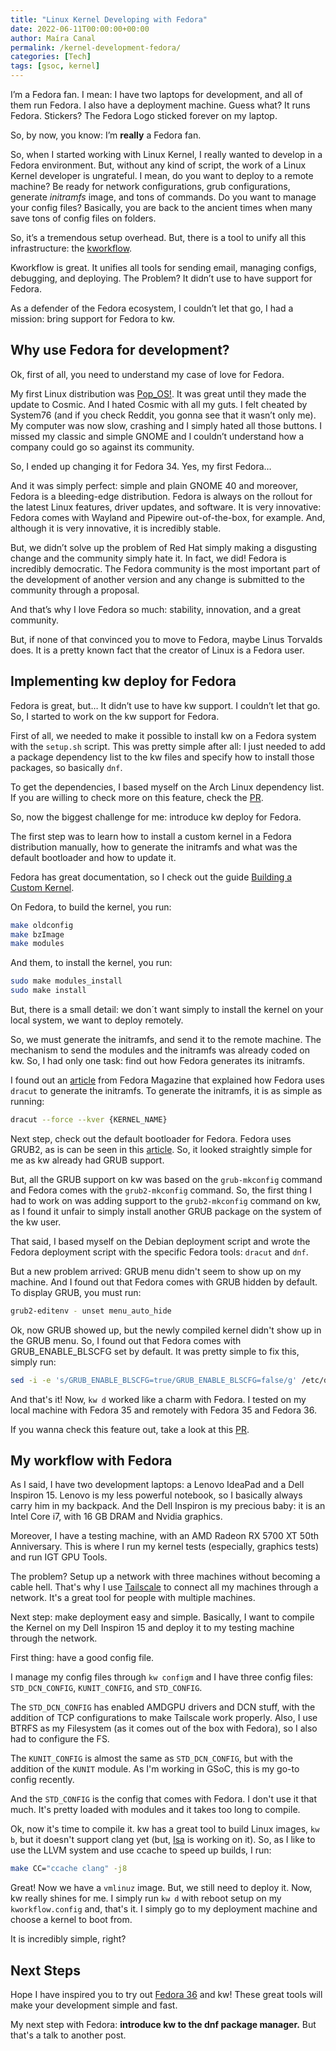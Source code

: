 ```yaml
---
title: "Linux Kernel Developing with Fedora"
date: 2022-06-11T00:00:00+00:00
author: Maíra Canal
permalink: /kernel-development-fedora/
categories: [Tech]
tags: [gsoc, kernel]
---
```


I’m a Fedora fan. I mean: I have two laptops for development, and all of them run Fedora. I also have a deployment machine. Guess what? It runs Fedora. Stickers? The Fedora Logo sticked forever on my laptop.

So, by now, you know: I’m **really** a Fedora fan.

So, when I started working with Linux Kernel, I really wanted to develop in a Fedora environment. But, without any kind of script, the work of a Linux Kernel developer is ungrateful. I mean, do you want to deploy to a remote machine? Be ready for network configurations, grub configurations, generate *initramfs* image, and tons of commands. Do you want to manage your config files? Basically, you are back to the ancient times when many save tons of config files on folders.

So, it’s a tremendous setup overhead. But, there is a tool to unify all this infrastructure: the [kworkflow](https://github.com/kworkflow/kworkflow).

Kworkflow is great. It unifies all tools for sending email, managing configs, debugging, and deploying. The Problem? It didn’t use to have support for Fedora.

As a defender of the Fedora ecosystem, I couldn’t let that go, I had a mission: bring support for Fedora to kw.

## Why use Fedora for development?

Ok, first of all, you need to understand my case of love for Fedora.

My first Linux distribution was [Pop_OS!](https://pop.system76.com). It was great until they made the update to Cosmic. And I hated Cosmic with all my guts. I felt cheated by System76 (and if you check Reddit, you gonna see that it wasn’t only me). My computer was now slow, crashing and I simply hated all those buttons. I missed my classic and simple GNOME and I couldn’t understand how a company could go so against its community.

So, I ended up changing it for Fedora 34. Yes, my first Fedora…

And it was simply perfect: simple and plain GNOME 40 and moreover, Fedora is a bleeding-edge distribution. Fedora is always on the rollout for the latest Linux features, driver updates, and software. It is very innovative: Fedora comes with Wayland and Pipewire out-of-the-box, for example. And, although it is very innovative, it is incredibly stable.

But, we didn’t solve up the problem of Red Hat simply making a disgusting change and the community simply hate it. In fact, we did! Fedora is incredibly democratic. The Fedora community is the most important part of the development of another version and any change is submitted to the community through a proposal.

And that’s why I love Fedora so much: stability, innovation, and a great community.

But, if none of that convinced you to move to Fedora, maybe Linus Torvalds does. It is a pretty known fact that the creator of Linux is a Fedora user.

## Implementing kw deploy for Fedora

Fedora is great, but… It didn’t use to have kw support. I couldn’t let that go. So, I started to work on the kw support for Fedora.

First of all, we needed to make it possible to install kw on a Fedora system with the `setup.sh` script. This was pretty simple after all: I just needed to add a package dependency list to the kw files and specify how to install those packages, so basically `dnf`.

To get the dependencies, I based myself on the Arch Linux dependency list. If you are willing to check more on this feature, check the [PR](https://github.com/kworkflow/kworkflow/pull/564).

So, now the biggest challenge for me: introduce kw deploy for Fedora.

The first step was to learn how to install a custom kernel in a Fedora distribution manually, how to generate the initramfs and what was the default bootloader and how to update it.

Fedora has great documentation, so I check out the guide [Building a Custom Kernel](https://asamalik.fedorapeople.org/tmp-docs-preview/quick-docs/kernel/build-custom-kernel/).

On Fedora, to build the kernel, you run:

```bash
make oldconfig
make bzImage
make modules
```

And them, to install the kernel, you run:

```bash
sudo make modules_install
sudo make install
```

But, there is a small detail: we don´t want simply to install the kernel on your local system, we want to deploy remotely.

So, we must generate the initramfs, and send it to the remote machine. The mechanism to send the modules and the initramfs was already coded on kw. So, I had only one task: find out how Fedora generates its initramfs.

I found out an [article](https://fedoramagazine.org/initramfs-dracut-and-the-dracut-emergency-shell/) from Fedora Magazine that explained how Fedora uses `dracut` to generate the initramfs. To generate the initramfs, it is as simple as running:

```bash
dracut --force --kver {KERNEL_NAME}
```

Next step, check out the default bootloader for Fedora. Fedora uses GRUB2, as is can be seen in this [article](https://docs.fedoraproject.org/en-US/quick-docs/bootloading-with-grub2/). So, it looked straightly simple for me as kw already had GRUB support.

But, all the GRUB support on kw was based on the `grub-mkconfig` command and Fedora comes with the `grub2-mkconfig` command. So, the first thing I had to work on was adding support to the `grub2-mkconfig` command on kw, as I found it unfair to simply install another GRUB package on the system of the kw user.

That said, I based myself on the Debian deployment script and wrote the Fedora deployment script with the specific Fedora tools: `dracut` and `dnf`.

But a new problem arrived: GRUB menu didn't seem to show up on my machine. And I found out that Fedora comes with GRUB hidden by default. To display GRUB, you must run:

```bash
grub2-editenv - unset menu_auto_hide
```

Ok, now GRUB showed up, but the newly compiled kernel didn't show up in the GRUB menu. So, I found out that Fedora comes with GRUB_ENABLE_BLSCFG set by default. It was pretty simple to fix this, simply run:

```bash
sed -i -e 's/GRUB_ENABLE_BLSCFG=true/GRUB_ENABLE_BLSCFG=false/g' /etc/default/grub
```

And that's it! Now, `kw d` worked like a charm with Fedora. I tested on my local machine with Fedora 35 and remotely with Fedora 35 and Fedora 36.

If you wanna check this feature out, take a look at this [PR](https://github.com/kworkflow/kworkflow/pull/613).

## My workflow with Fedora

As I said, I have two development laptops: a Lenovo IdeaPad and a Dell Inspiron 15. Lenovo is my less powerful notebook, so I basically always carry him in my backpack. And the Dell Inspiron is my precious baby: it is an Intel Core i7, with 16 GB DRAM and Nvidia graphics.

Moreover, I have a testing machine, with an AMD Radeon RX 5700 XT 50th Anniversary. This is where I run my kernel tests (especially, graphics tests) and run IGT GPU Tools.

The problem? Setup up a network with three machines without becoming a cable hell. That's why I use [Tailscale](https://tailscale.com) to connect all my machines through a network. It's a great tool for people with multiple machines.

Next step: make deployment easy and simple. Basically, I want to compile the Kernel on my Dell Inspiron 15 and deploy it to my testing machine through the network.

First thing: have a good config file.

I manage my config files through `kw configm` and I have three config files: `STD_DCN_CONFIG`, `KUNIT_CONFIG`, and `STD_CONFIG`.

The `STD_DCN_CONFIG` has enabled AMDGPU drivers and DCN stuff, with the addition of TCP configurations to make Tailscale work properly. Also, I use BTRFS as my Filesystem (as it comes out of the box with Fedora), so I also had to configure the FS.

The `KUNIT_CONFIG` is almost the same as `STD_DCN_CONFIG`, but with the addition of the `KUNIT` module. As I'm working in GSoC, this is my go-to config recently.

And the `STD_CONFIG` is the config that comes with Fedora. I don't use it that much. It's pretty loaded with modules and it takes too long to compile.

Ok, now it's time to compile it. kw has a great tool to build Linux images, `kw b`, but it doesn't support clang yet (but, [Isa](https://crosscat.me) is working on it). So, as I like to use the LLVM system and use ccache to speed up builds, I run:

```bash
make CC="ccache clang" -j8
```

Great! Now we have a `vmlinuz` image. But, we still need to deploy it. Now, kw really shines for me. I simply run `kw d` with reboot setup on my `kworkflow.config` and, that's it. I simply go to my deployment machine and choose a kernel to boot from.

It is incredibly simple, right?

## Next Steps

Hope I have inspired you to try out [Fedora 36](https://getfedora.org) and kw! These great tools will make your development simple and fast.

My next step with Fedora: **introduce kw to the dnf package manager.** But that's a talk to another post.
